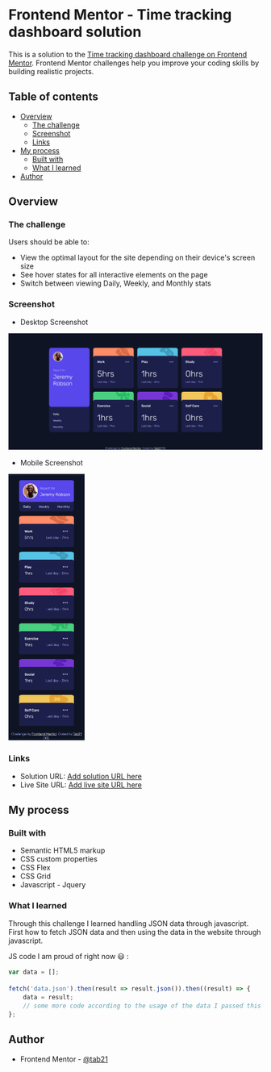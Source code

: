 # Frontend Mentor - Time tracking dashboard solution

This is a solution to the [Time tracking dashboard challenge on Frontend Mentor](https://www.frontendmentor.io/challenges/time-tracking-dashboard-UIQ7167Jw). Frontend Mentor challenges help you improve your coding skills by building realistic projects.

## Table of contents

- [Overview](#overview)
  - [The challenge](#the-challenge)
  - [Screenshot](#screenshot)
  - [Links](#links)
- [My process](#my-process)
  - [Built with](#built-with)
  - [What I learned](#what-i-learned)
- [Author](#author)

## Overview

### The challenge

Users should be able to:

- View the optimal layout for the site depending on their device's screen size
- See hover states for all interactive elements on the page
- Switch between viewing Daily, Weekly, and Monthly stats

### Screenshot

- Desktop Screenshot

![desktop screenshot image](images/desktopSS.png)

- Mobile Screenshot

<img src="images/mobileSS.png" width="30%">

### Links

- Solution URL: [Add solution URL here](https://your-solution-url.com)
- Live Site URL: [Add live site URL here](https://your-live-site-url.com)

## My process

### Built with

- Semantic HTML5 markup
- CSS custom properties
- CSS Flex
- CSS Grid
- Javascript - Jquery

### What I learned

Through this challenge I learned handling JSON data through javascript. First how to fetch JSON data and then using the data in the website through javascript.

JS code I am proud of right now :smiley: :

```js
var data = [];

fetch('data.json').then(result => result.json()).then((result) => {
    data = result;
    // some more code according to the usage of the data I passed this data into function.
};
```

## Author

- Frontend Mentor - [@tab21](https://www.frontendmentor.io/profile/tab21)
